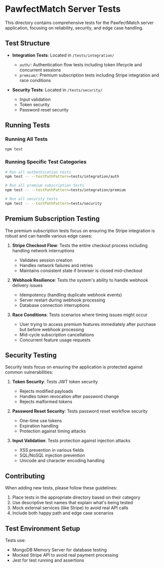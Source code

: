 # PawfectMatch Server Tests

This directory contains comprehensive tests for the PawfectMatch server application, focusing on reliability, security, and edge case handling.

## Test Structure

- **Integration Tests**: Located in `/tests/integration/`
  - `auth/`: Authentication flow tests including token lifecycle and concurrent sessions
  - `premium/`: Premium subscription tests including Stripe integration and race conditions
  
- **Security Tests**: Located in `/tests/security/`
  - Input validation
  - Token security
  - Password reset security

## Running Tests

### Running All Tests

```bash
npm test
```

### Running Specific Test Categories

```bash
# Run all authentication tests
npm test -- --testPathPattern=tests/integration/auth

# Run all premium subscription tests
npm test -- --testPathPattern=tests/integration/premium

# Run all security tests
npm test -- --testPathPattern=tests/security
```

## Premium Subscription Testing

The premium subscription tests focus on ensuring the Stripe integration is robust and can handle various edge cases:

1. **Stripe Checkout Flow**: Tests the entire checkout process including handling network interruptions
   - Validates session creation
   - Handles network failures and retries
   - Maintains consistent state if browser is closed mid-checkout

2. **Webhook Resilience**: Tests the system's ability to handle webhook delivery issues
   - Idempotency (handling duplicate webhook events)
   - Server restart during webhook processing
   - Database connection interruptions

3. **Race Conditions**: Tests scenarios where timing issues might occur
   - User trying to access premium features immediately after purchase but before webhook processing
   - Mid-cycle subscription cancellations
   - Concurrent feature usage requests

## Security Testing

Security tests focus on ensuring the application is protected against common vulnerabilities:

1. **Token Security**: Tests JWT token security
   - Rejects modified payloads
   - Handles token revocation after password change
   - Rejects malformed tokens

2. **Password Reset Security**: Tests password reset workflow security
   - One-time use tokens
   - Expiration handling
   - Protection against timing attacks

3. **Input Validation**: Tests protection against injection attacks
   - XSS prevention in various fields
   - SQL/NoSQL injection prevention
   - Unicode and character encoding handling

## Contributing

When adding new tests, please follow these guidelines:

1. Place tests in the appropriate directory based on their category
2. Use descriptive test names that explain what's being tested
3. Mock external services (like Stripe) to avoid real API calls
4. Include both happy path and edge case scenarios

## Test Environment Setup

Tests use:
- MongoDB Memory Server for database testing
- Mocked Stripe API to avoid real payment processing
- Jest for test running and assertions

